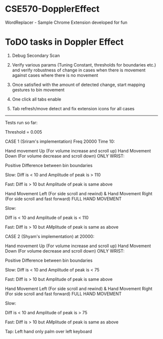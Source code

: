 # CSE570-DopplerEffect

WordReplacer - Sample Chrome Extension developed for fun

# ToDO tasks in Doppler Effect

1) Debug Secondary Scan

2) Verify various params (Tuning Constant, thresholds for boundaries etc.) and verify robustness of change in cases when there is movement against cases where there is no movement

3) Once satisfied with the amount of detected change, start mapping gestures to bin movement

4) One click all tabs enable

5) Tab refresh/move detect and fix extension icons for all cases
------------

Tests run so far:

Threshold = 0.005

CASE 1 (Sriram's implementation) Freq 20000 Time 10:

Hand movement Up (For volume increase and scroll up) Hand Movement Down (For volume decrease and scroll down) ONLY WRIST:

Positive Difference between bin boundaries

Slow:
Diff is < 10  and Amplitude of peak is > 110


Fast:
Diff is > 10 but Amplitude of peak is same above

Hand Movement Left (For side scroll and rewind) & Hand Movement Right (For side scroll and fast forward) FULL HAND MOVEMENT

Slow:

Diff is < 10 and Amplitude of peak is < 110

Fast:
Diff is > 10 but AMplitude of peak is same as above


CASE 2 (Shyam's implementation) at 20000:

Hand movement Up (For volume increase and scroll up) Hand Movement Down (For volume decrease and scroll down) ONLY WRIST:

Positive Difference between bin boundaries

Slow:
Diff is < 10  and Amplitude of peak is < 75


Fast:
Diff is > 10 but Amplitude of peak is same above

Hand Movement Left (For side scroll and rewind) & Hand Movement Right (For side scroll and fast forward) FULL HAND MOVEMENT

Slow:

Diff is < 10 and Amplitude of peak is > 75

Fast:
Diff is > 10 but AMplitude of peak is same as above

Tap: Left hand only palm over left keyboard
